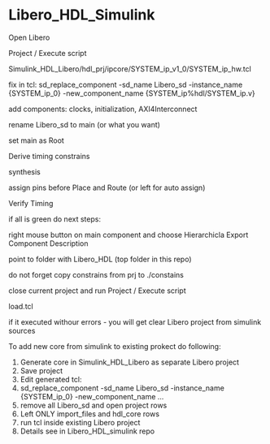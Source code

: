# Libero_HDL_Simulink

Open Libero

Project / Execute script 

Simulink_HDL_Libero/hdl_prj/ipcore/SYSTEM_ip_v1_0/SYSTEM_ip_hw.tcl

fix in tcl: sd_replace_component -sd_name Libero_sd -instance_name {SYSTEM_ip_0} -new_component_name {SYSTEM_ip%hdl/SYSTEM_ip.v}

add components: clocks, initialization, AXI4Interconnect

rename Libero_sd to main (or what you want)

set main as Root

Derive timing constrains

synthesis

assign pins before Place and Route (or left for auto assign)

Verify Timing

if all is green do next steps:

right mouse button on main component and choose Hierarchicla Export Component Description

point to folder with Libero_HDL (top folder in this repo)

do not forget copy constrains from prj to ./constains

close current project and run Project / Execute script

load.tcl

if it executed withour errors - you will get clear Libero project from simulink sources 

To add new core from simulink to existing prokect do following:

1. Generate core in Simulink_HDL_Libero as separate Libero project
2. Save project
3. Edit generated tcl:
1. sd_replace_component -sd_name Libero_sd -instance_name {SYSTEM_ip_0} -new_component_name ...
2. remove all Libero_sd and open project rows
3. Left ONLY import_files and hdl_core rows
4. run tcl inside existing Libero project
5. Details see in Libero_HDL_simulink repo
